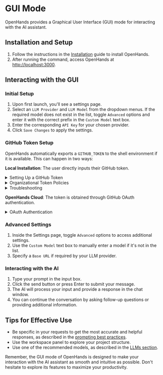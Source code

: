 # GUI Mode

OpenHands provides a Graphical User Interface (GUI) mode for interacting with the AI assistant.

## Installation and Setup

1. Follow the instructions in the [Installation](../installation) guide to install OpenHands.
2. After running the command, access OpenHands at [http://localhost:3000](http://localhost:3000).

## Interacting with the GUI

### Initial Setup

1. Upon first launch, you'll see a settings page.
2. Select an `LLM Provider` and `LLM Model` from the dropdown menus. If the required model does not exist in the list,
   toggle `Advanced` options and enter it with the correct prefix in the `Custom Model` text box.
3. Enter the corresponding `API Key` for your chosen provider.
4. Click `Save Changes` to apply the settings.

### GitHub Token Setup

OpenHands automatically exports a `GITHUB_TOKEN` to the shell environment if it is available. This can happen in two ways:

**Local Installation**: The user directly inputs their GitHub token.
<details>
  <summary>Setting Up a GitHub Token</summary>

  1. **Generate a Personal Access Token (PAT)**:
   - On GitHub, go to Settings > Developer Settings > Personal Access Tokens > Tokens (classic).
   - **New token (classic)**
     - Required scopes:
     - `repo` (Full control of private repositories)
   - **Fine-Grained Tokens**
     - All Repositories (You can select specific repositories, but this will impact what returns in repo search)
     - Minimal Permissions ( Select **Meta Data** read for search, **Pull Requests** read and write ability)
  2. **Enter Token in OpenHands**:
   - Click the Settings button (gear icon).
   - Navigate to the `GitHub Settings` section.
   - Paste your token in the `GitHub Token` field.
   - Click `Save Changes` to apply the changes.
</details>

<details>
  <summary>Organizational Token Policies</summary>

  If you're working with organizational repositories, additional setup may be required:

  1. **Check Organization Requirements**:
   - Organization admins may enforce specific token policies.
   - Some organizations require tokens to be created with SSO enabled.
   - Review your organization's [token policy settings](https://docs.github.com/en/organizations/managing-programmatic-access-to-your-organization/setting-a-personal-access-token-policy-for-your-organization).
  2. **Verify Organization Access**:
   - Go to your token settings on GitHub.
   - Look for the organization under `Organization access`.
   - If required, click `Enable SSO` next to your organization.
   - Complete the SSO authorization process.
</details>

<details>
  <summary>Troubleshooting</summary>

  Common issues and solutions:

  - **Token Not Recognized**:
     - Ensure the token is properly saved in settings.
     - Check that the token hasn't expired.
     - Verify the token has the required scopes.
     - Try regenerating the token.

  - **Organization Access Denied**:
     - Check if SSO is required but not enabled.
     - Verify organization membership.
     - Contact organization admin if token policies are blocking access.

  - **Verifying Token Works**:
     - The app will show a green checkmark if the token is valid.
     - Try accessing a repository to confirm permissions.
     - Check the browser console for any error messages.
</details>

**OpenHands Cloud**: The token is obtained through GitHub OAuth authentication.

<details>
  <summary>OAuth Authentication</summary>

  When using OpenHands Cloud, the GitHub OAuth flow requests the following permissions:
   - Repository access (read/write)
   - Workflow management
   - Organization read access

  To authenticate OpenHands:
   - Click `Sign in with GitHub` when prompted.
   - Review the requested permissions.
   - Authorize OpenHands to access your GitHub account.
   - If using an organization, authorize organization access if prompted.
</details>

### Advanced Settings

1. Inside the Settings page, toggle `Advanced` options to access additional settings.
2. Use the `Custom Model` text box to manually enter a model if it's not in the list.
3. Specify a `Base URL` if required by your LLM provider.

### Interacting with the AI

1. Type your prompt in the input box.
2. Click the send button or press Enter to submit your message.
3. The AI will process your input and provide a response in the chat window.
4. You can continue the conversation by asking follow-up questions or providing additional information.

## Tips for Effective Use

- Be specific in your requests to get the most accurate and helpful responses, as described in the [prompting best practices](../prompting/prompting-best-practices).
- Use the workspace panel to explore your project structure.
- Use one of the recommended models, as described in the [LLMs section](usage/llms/llms.md).

Remember, the GUI mode of OpenHands is designed to make your interaction with the AI assistant as smooth and intuitive
as possible. Don't hesitate to explore its features to maximize your productivity.
